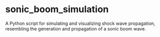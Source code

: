 # sonic_boom_simulation
A Python script for simulating and visualizing shock wave propagation, resembling the generation and propagation of a sonic boom wave.
